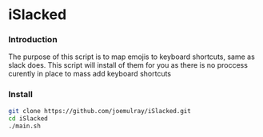 # iSlacked

### Introduction

The purpose of this script is to map emojis to keyboard shortcuts, same as slack does. This script will install of them for you as there is no proccess curently in place to mass add keyboard shortcuts

### Install

```sh
git clone https://github.com/joemulray/iSlacked.git
cd iSlacked
./main.sh
```
